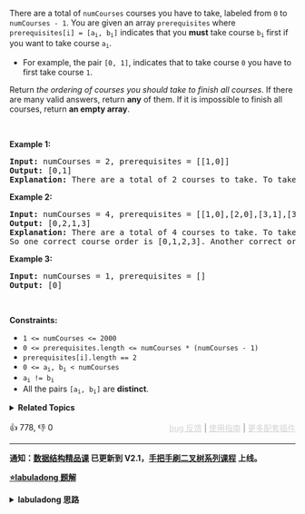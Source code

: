 <p>There are a total of <code>numCourses</code> courses you have to take, labeled from <code>0</code> to <code>numCourses - 1</code>. You are given an array <code>prerequisites</code> where <code>prerequisites[i] = [a<sub>i</sub>, b<sub>i</sub>]</code> indicates that you <strong>must</strong> take course <code>b<sub>i</sub></code> first if you want to take course <code>a<sub>i</sub></code>.</p>

<ul> 
 <li>For example, the pair <code>[0, 1]</code>, indicates that to take course <code>0</code> you have to first take course <code>1</code>.</li> 
</ul>

<p>Return <em>the ordering of courses you should take to finish all courses</em>. If there are many valid answers, return <strong>any</strong> of them. If it is impossible to finish all courses, return <strong>an empty array</strong>.</p>

<p>&nbsp;</p> 
<p><strong class="example">Example 1:</strong></p>

<pre>
<strong>Input:</strong> numCourses = 2, prerequisites = [[1,0]]
<strong>Output:</strong> [0,1]
<strong>Explanation:</strong> There are a total of 2 courses to take. To take course 1 you should have finished course 0. So the correct course order is [0,1].
</pre>

<p><strong class="example">Example 2:</strong></p>

<pre>
<strong>Input:</strong> numCourses = 4, prerequisites = [[1,0],[2,0],[3,1],[3,2]]
<strong>Output:</strong> [0,2,1,3]
<strong>Explanation:</strong> There are a total of 4 courses to take. To take course 3 you should have finished both courses 1 and 2. Both courses 1 and 2 should be taken after you finished course 0.
So one correct course order is [0,1,2,3]. Another correct ordering is [0,2,1,3].
</pre>

<p><strong class="example">Example 3:</strong></p>

<pre>
<strong>Input:</strong> numCourses = 1, prerequisites = []
<strong>Output:</strong> [0]
</pre>

<p>&nbsp;</p> 
<p><strong>Constraints:</strong></p>

<ul> 
 <li><code>1 &lt;= numCourses &lt;= 2000</code></li> 
 <li><code>0 &lt;= prerequisites.length &lt;= numCourses * (numCourses - 1)</code></li> 
 <li><code>prerequisites[i].length == 2</code></li> 
 <li><code>0 &lt;= a<sub>i</sub>, b<sub>i</sub> &lt; numCourses</code></li> 
 <li><code>a<sub>i</sub> != b<sub>i</sub></code></li> 
 <li>All the pairs <code>[a<sub>i</sub>, b<sub>i</sub>]</code> are <strong>distinct</strong>.</li> 
</ul>

<details><summary><strong>Related Topics</strong></summary>深度优先搜索 | 广度优先搜索 | 图 | 拓扑排序</details><br>

<div>👍 778, 👎 0<span style='float: right;'><span style='color: gray;'><a href='https://github.com/labuladong/fucking-algorithm/discussions/939' target='_blank' style='color: lightgray;text-decoration: underline;'>bug 反馈</a> | <a href='https://labuladong.gitee.io/article/fname.html?fname=jb插件简介' target='_blank' style='color: lightgray;text-decoration: underline;'>使用指南</a> | <a href='https://labuladong.github.io/algo/images/others/%E5%85%A8%E5%AE%B6%E6%A1%B6.jpg' target='_blank' style='color: lightgray;text-decoration: underline;'>更多配套插件</a></span></span></div>

<div id="labuladong"><hr>

**通知：[数据结构精品课](https://aep.h5.xeknow.com/s/1XJHEO) 已更新到 V2.1，[手把手刷二叉树系列课程](https://aep.xet.tech/s/3YGcq3) 上线。**



<p><strong><a href="https://labuladong.gitee.io/article/slug.html?slug=course-schedule-ii" target="_blank">⭐️labuladong 题解</a></strong></p>
<details><summary><strong>labuladong 思路</strong></summary>

## 基本思路

> 本文有视频版：[拓扑排序详解及应用](https://www.bilibili.com/video/BV1kW4y1y7Ew)

直观地说，拓扑排序就是让你把一幅无环图「拉平」，而且这个「拉平」的图里面，所有箭头方向都是一致的：

![](https://labuladong.github.io/pictures/拓扑排序/top.jpg)

在进行拓扑排序之前，首先要确保图中无环，这就依赖 [207. 课程表](/problems/course-schedule) 中讲的环检测算法。

拓扑排序可以使用 DFS 算法，图的后序遍历结果进行反转就是拓扑排序结果。

另外，也可以用 BFS 算法借助每个节点的入度进行拓扑排序，这里就用 BFS 算法来解决。

DFS 解法和算法执行过程详解请看详细题解。

**详细题解：[环检测及拓扑排序算法](https://labuladong.github.io/article/fname.html?fname=拓扑排序)**

**标签：[图论算法](https://mp.weixin.qq.com/mp/appmsgalbum?__biz=MzAxODQxMDM0Mw==&action=getalbum&album_id=2122000448684457990)，拓扑排序，[数据结构](https://mp.weixin.qq.com/mp/appmsgalbum?__biz=MzAxODQxMDM0Mw==&action=getalbum&album_id=1318892385270808576)**

## 解法代码

提示：🟢 标记的是我写的解法代码，🤖 标记的是 chatGPT 翻译的多语言解法代码。如有错误，可以 [点这里](https://github.com/labuladong/fucking-algorithm/issues/1113) 反馈和修正。

<div class="tab-panel"><div class="tab-nav">
<button data-tab-item="cpp" class="tab-nav-button btn " data-tab-group="default" onclick="switchTab(this)">cpp🤖</button>

<button data-tab-item="python" class="tab-nav-button btn " data-tab-group="default" onclick="switchTab(this)">python🤖</button>

<button data-tab-item="java" class="tab-nav-button btn active" data-tab-group="default" onclick="switchTab(this)">java🟢</button>

<button data-tab-item="go" class="tab-nav-button btn " data-tab-group="default" onclick="switchTab(this)">go🤖</button>

<button data-tab-item="javascript" class="tab-nav-button btn " data-tab-group="default" onclick="switchTab(this)">javascript🤖</button>
</div><div class="tab-content">
<div data-tab-item="cpp" class="tab-item " data-tab-group="default"><div class="highlight">

```cpp
// 注意：cpp 代码由 chatGPT🤖 根据我的 java 代码翻译，旨在帮助不同背景的读者理解算法逻辑。
// 本代码已经通过力扣的测试用例，应该可直接成功提交。

class Solution {
public:
    vector<int> findOrder(int numCourses, vector<vector<int>>& prerequisites) {
        // 建图，和环检测算法相同
        vector<vector<int>> graph(numCourses);
        // 计算入度，和环检测算法相同
        vector<int> indegree(numCourses, 0);
        for (auto& edge : prerequisites) {
            int from = edge[1], to = edge[0];
            graph[from].push_back(to);
            indegree[to]++;
        }

        // 根据入度初始化队列中的节点，和环检测算法相同
        queue<int> q;
        for (int i = 0; i < numCourses; i++) {
            if (indegree[i] == 0) {
                q.push(i);
            }
        }

        // 记录拓扑排序结果
        vector<int> res;
        // 开始执行 BFS 算法
        while (!q.empty()) {
            int cur = q.front();
            q.pop();
            // 弹出节点的顺序即为拓扑排序结果
            res.push_back(cur);
            for (int next : graph[cur]) {
                indegree[next]--;
                if (indegree[next] == 0) {
                    q.push(next);
                }
            }
        }

        if (res.size() != numCourses) {
            // 存在环，拓扑排序不存在
            return {};
        }

        return res;
    }
};
```

</div></div>

<div data-tab-item="python" class="tab-item " data-tab-group="default"><div class="highlight">

```python
# 注意：python 代码由 chatGPT🤖 根据我的 java 代码翻译，旨在帮助不同背景的读者理解算法逻辑。
# 本代码已经通过力扣的测试用例，应该可直接成功提交。

class Solution:
    def findOrder(self, numCourses: int, prerequisites: List[List[int]]) -> List[int]:
        # 建图，和环检测算法相同
        graph = self.buildGraph(numCourses, prerequisites)
        # 计算入度，和环检测算法相同
        indegree = [0] * numCourses
        for edge in prerequisites:
            from_course, to_course = edge[1], edge[0]
            indegree[to_course] += 1

        # 根据入度初始化队列中的节点，和环检测算法相同
        q = []
        for i in range(numCourses):
            if indegree[i] == 0:
                q.append(i)

        # 记录拓扑排序结果
        res = []
        # 记录遍历节点的顺序（索引）
        count = 0
        # 开始执行 BFS 算法
        while q:
            cur = q.pop(0)
            # 弹出节点的顺序即为拓扑排序结果
            res.append(cur)
            count += 1
            for next_course in graph[cur]:
                indegree[next_course] -= 1
                if indegree[next_course] == 0:
                    q.append(next_course)

        if count != numCourses:
            # 存在环，拓扑排序不存在
            return []

        return res

    # 建图函数
    def buildGraph(self, numCourses: int, prerequisites: List[List[int]]) -> List[List[int]]:
        # 图中共有 numCourses 个节点
        graph = [[] for _ in range(numCourses)]
        for edge in prerequisites:
            from_course, to_course = edge[1], edge[0]
            # 修完课程 from 才能修课程 to
            # 在图中添加一条从 from 指向 to 的有向边
            graph[from_course].append(to_course)
        return graph
```

</div></div>

<div data-tab-item="java" class="tab-item active" data-tab-group="default"><div class="highlight">

```java
class Solution {
    // 主函数
    public int[] findOrder(int numCourses, int[][] prerequisites) {
        // 建图，和环检测算法相同
        List<Integer>[] graph = buildGraph(numCourses, prerequisites);
        // 计算入度，和环检测算法相同
        int[] indegree = new int[numCourses];
        for (int[] edge : prerequisites) {
            int from = edge[1], to = edge[0];
            indegree[to]++;
        }

        // 根据入度初始化队列中的节点，和环检测算法相同
        Queue<Integer> q = new LinkedList<>();
        for (int i = 0; i < numCourses; i++) {
            if (indegree[i] == 0) {
                q.offer(i);/**<extend up -200>![](https://labuladong.github.io/pictures/拓扑排序/6.jpeg) */
            }
        }

        // 记录拓扑排序结果
        int[] res = new int[numCourses];
        // 记录遍历节点的顺序（索引）
        int count = 0;
        // 开始执行 BFS 算法
        while (!q.isEmpty()) {
            int cur = q.poll();
            // 弹出节点的顺序即为拓扑排序结果
            res[count] = cur;
            count++;
            for (int next : graph[cur]) {/**<extend up -200>![](https://labuladong.github.io/pictures/拓扑排序/7.jpeg) */
                indegree[next]--;
                if (indegree[next] == 0) {
                    q.offer(next);
                }
            }
        }

        if (count != numCourses) {
            // 存在环，拓扑排序不存在
            return new int[]{};
        }
        
        return res;
    }

    // 建图函数
    List<Integer>[] buildGraph(int numCourses, int[][] prerequisites) {
        // 图中共有 numCourses 个节点
        List<Integer>[] graph = new LinkedList[numCourses];
        for (int i = 0; i < numCourses; i++) {
            graph[i] = new LinkedList<>();
        }
        for (int[] edge : prerequisites) {
            int from = edge[1], to = edge[0];
            // 修完课程 from 才能修课程 to
            // 在图中添加一条从 from 指向 to 的有向边
            graph[from].add(to);
        }
        return graph;
    }
}
```

</div></div>

<div data-tab-item="go" class="tab-item " data-tab-group="default"><div class="highlight">

```go
// 注意：go 代码由 chatGPT🤖 根据我的 java 代码翻译，旨在帮助不同背景的读者理解算法逻辑。
// 本代码还未经过力扣测试，仅供参考，如有疑惑，可以参照我写的 java 代码对比查看。

func findOrder(numCourses int, prerequisites [][]int) []int {
    // 建图，和环检测算法相同
    graph := buildGraph(numCourses, prerequisites)
    // 计算入度，和环检测算法相同
    indegree := make([]int, numCourses)
    for _, edge := range prerequisites {
        _, to := edge[1], edge[0]
        from, to := edge[1], edge[0]
        _, to := edge[1], edge[0]
        from, to := edge[1], edge[0]
        _, to := edge[1], edge[0]
        from, to := edge[1], edge[0]
        _, to := edge[1], edge[0]
        from, to := edge[1], edge[0]
        _, to := edge[1], edge[0]
        from, to := edge[1], edge[0]
        _, to := edge[1], edge[0]
        from, to := edge[1], edge[0]
        _, to := edge[1], edge[0]
        from, to := edge[1], edge[0]
        _, to := edge[1], edge[0]
        from, to := edge[1], edge[0]
        _, to := edge[1], edge[0]
        from, to := edge[1], edge[0]
        _, to := edge[1], edge[0]
        indegree[to]++
    }

    // 根据入度初始化队列中的节点，和环检测算法相同
    q := make([]int, 0)
    for i := 0; i < numCourses; i++ {
        if indegree[i] == 0 {
            q = append(q, i)
        }
    }

    // 记录拓扑排序结果
    res := make([]int, numCourses)
    // 记录遍历节点的顺序（索引）
    count := 0
    // 开始执行 BFS 算法
    for len(q) > 0 {
        cur := q[0]
        q = q[1:]
        // 弹出节点的顺序即为拓扑排序结果
        res[count] = cur
        count++
        for _, next := range graph[cur] {
            indegree[next]--
            if indegree[next] == 0 {
                q = append(q, next)
            }
        }
    }

    if count != numCourses {
        // 存在环，拓扑排序不存在
        return []int{}
    }

    return res
}

// 建图函数
func buildGraph(numCourses int, prerequisites [][]int) []([]int) {
    // 图中共有 numCourses 个节点
    graph := make([]([]int), numCourses)
    for i := 0; i < numCourses; i++ {
        graph[i] = make([]int, 0)
    }
    for _, edge := range prerequisites {
        from, to := edge[1], edge[0]
        // 修完课程 from 才能修课程 to
        // 在图中添加一条从 from 指向 to 的有向边
        graph[from] = append(graph[from], to)
    }
    return graph
}
```

</div></div>

<div data-tab-item="javascript" class="tab-item " data-tab-group="default"><div class="highlight">

```javascript
// 注意：javascript 代码由 chatGPT🤖 根据我的 java 代码翻译，旨在帮助不同背景的读者理解算法逻辑。
// 本代码已经通过力扣的测试用例，应该可直接成功提交。

var findOrder = function(numCourses, prerequisites) {
    // 建图，和环检测算法相同
    const graph = buildGraph(numCourses, prerequisites);
    // 计算入度，和环检测算法相同
    const indegree = new Array(numCourses).fill(0);
    for (const [from, to] of prerequisites) {
        indegree[to]++;
    }

    // 根据入度初始化队列中的节点，和环检测算法相同
    const q = [];
    for (let i = 0; i < numCourses; i++) {
        if (indegree[i] === 0) {
            q.push(i);/**<extend up -200>![](https://labuladong.github.io/pictures/拓扑排序/6.jpeg) */
        }
    }

    // 记录拓扑排序结果
    const res = new Array(numCourses);
    // 记录遍历节点的顺序（索引）
    let count = 0;
    // 开始执行 BFS 算法
    while (q.length > 0) {
        const cur = q.shift();
        // 弹出节点的顺序即为拓扑排序结果
        res[count] = cur;
        count++;
        for (const next of graph[cur]) {/**<extend up -200>![](https://labuladong.github.io/pictures/拓扑排序/7.jpeg) */
            indegree[next]--;
            if (indegree[next] === 0) {
                q.push(next);
            }
        }
    }

    if (count !== numCourses) {
        // 存在环，拓扑排序不存在
        return [];
    }

    return res;
}

// 建图函数
function buildGraph(numCourses, prerequisites) {
    // 图中共有 numCourses 个节点
    const graph = new Array(numCourses).fill().map(() => []);
    for (const [from, to] of prerequisites) {
        // 修完课程 from 才能修课程 to
        // 在图中添加一条从 from 指向 to 的有向边
        graph[from].push(to);
    }
    return graph;
}
```

</div></div>
</div></div>

<details open><summary><strong>🌟🌟 算法可视化 🌟🌟</strong></summary><div id="data_course-schedule-ii" data="iwGAbnVsbAM="></div><div class="resizable aspect-ratio-container" style="height: 100%;">
<div id="iframe_course-schedule-ii"></div></div>
</details><hr /><br />

**类似题目**：
  - [207. 课程表 🟠](/problems/course-schedule)
  - [剑指 Offer II 113. 课程顺序 🟠](/problems/QA2IGt)

</details>
</div>



